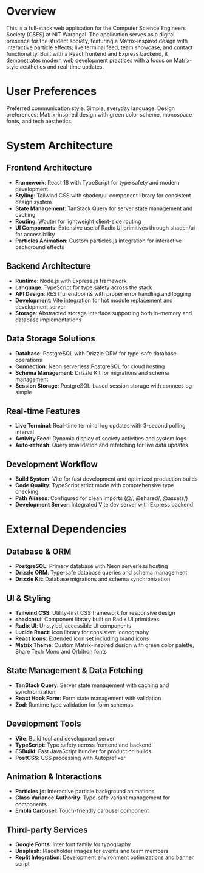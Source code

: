 # Overview

This is a full-stack web application for the Computer Science Engineers Society (CSES) at NIT Warangal. The application serves as a digital presence for the student society, featuring a Matrix-inspired design with interactive particle effects, live terminal feed, team showcase, and contact functionality. Built with a React frontend and Express backend, it demonstrates modern web development practices with a focus on Matrix-style aesthetics and real-time updates.

# User Preferences

Preferred communication style: Simple, everyday language.
Design preferences: Matrix-inspired design with green color scheme, monospace fonts, and tech aesthetics.

# System Architecture

## Frontend Architecture
- **Framework**: React 18 with TypeScript for type safety and modern development
- **Styling**: Tailwind CSS with shadcn/ui component library for consistent design system
- **State Management**: TanStack Query for server state management and caching
- **Routing**: Wouter for lightweight client-side routing
- **UI Components**: Extensive use of Radix UI primitives through shadcn/ui for accessibility
- **Particles Animation**: Custom particles.js integration for interactive background effects

## Backend Architecture
- **Runtime**: Node.js with Express.js framework
- **Language**: TypeScript for type safety across the stack
- **API Design**: RESTful endpoints with proper error handling and logging
- **Development**: Vite integration for hot module replacement and development server
- **Storage**: Abstracted storage interface supporting both in-memory and database implementations

## Data Storage Solutions
- **Database**: PostgreSQL with Drizzle ORM for type-safe database operations
- **Connection**: Neon serverless PostgreSQL for cloud hosting
- **Schema Management**: Drizzle Kit for migrations and schema management
- **Session Storage**: PostgreSQL-based session storage with connect-pg-simple

## Real-time Features
- **Live Terminal**: Real-time terminal log updates with 3-second polling interval
- **Activity Feed**: Dynamic display of society activities and system logs
- **Auto-refresh**: Query invalidation and refetching for live data updates

## Development Workflow
- **Build System**: Vite for fast development and optimized production builds
- **Code Quality**: TypeScript strict mode with comprehensive type checking
- **Path Aliases**: Configured for clean imports (@/, @shared/, @assets/)
- **Development Server**: Integrated Vite dev server with Express backend

# External Dependencies

## Database & ORM
- **PostgreSQL**: Primary database with Neon serverless hosting
- **Drizzle ORM**: Type-safe database queries and schema management
- **Drizzle Kit**: Database migrations and schema synchronization

## UI & Styling
- **Tailwind CSS**: Utility-first CSS framework for responsive design
- **shadcn/ui**: Component library built on Radix UI primitives
- **Radix UI**: Unstyled, accessible UI components
- **Lucide React**: Icon library for consistent iconography
- **React Icons**: Extended icon set including brand icons
- **Matrix Theme**: Custom Matrix-inspired design with green color palette, Share Tech Mono and Orbitron fonts

## State Management & Data Fetching
- **TanStack Query**: Server state management with caching and synchronization
- **React Hook Form**: Form state management with validation
- **Zod**: Runtime type validation for form schemas

## Development Tools
- **Vite**: Build tool and development server
- **TypeScript**: Type safety across frontend and backend
- **ESBuild**: Fast JavaScript bundler for production builds
- **PostCSS**: CSS processing with Autoprefixer

## Animation & Interactions
- **Particles.js**: Interactive particle background animations
- **Class Variance Authority**: Type-safe variant management for components
- **Embla Carousel**: Touch-friendly carousel component

## Third-party Services
- **Google Fonts**: Inter font family for typography
- **Unsplash**: Placeholder images for events and team members
- **Replit Integration**: Development environment optimizations and banner script